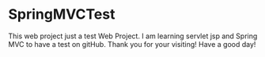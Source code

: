 # SpringMVCTest
This web project just a test Web Project.
I am learning servlet jsp and Spring MVC to have a test on gitHub.
Thank you for your visiting!
Have a good day!

